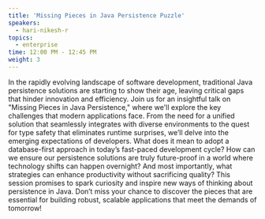 ```yaml
---
title: 'Missing Pieces in Java Persistence Puzzle'
speakers:
  - hari-nikesh-r
topics:
  - enterprise
time: 12:00 PM - 12:45 PM
weight: 3
---
```


In the rapidly evolving landscape of software development, traditional Java persistence solutions are starting to show their age, leaving critical gaps that hinder innovation and efficiency. Join us for an insightful talk on "Missing Pieces in Java Persistence," where we'll explore the key challenges that modern applications face. From the need for a unified solution that seamlessly integrates with diverse environments to the quest for type safety that eliminates runtime surprises, we’ll delve into the emerging expectations of developers. What does it mean to adopt a database-first approach in today’s fast-paced development cycle? How can we ensure our persistence solutions are truly future-proof in a world where technology shifts can happen overnight? And most importantly, what strategies can enhance productivity without sacrificing quality? This session promises to spark curiosity and inspire new ways of thinking about persistence in Java. Don’t miss your chance to discover the pieces that are essential for building robust, scalable applications that meet the demands of tomorrow!